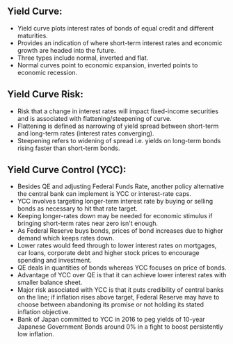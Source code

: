 ## Yield Curve:
- Yield curve plots interest rates of bonds of equal credit and different maturities.
- Provides an indication of where short-term interest rates and economic growth are headed into the future.
- Three types include normal, inverted and flat.
- Normal curves point to economic expansion, inverted points to economic recession.

## Yield Curve Risk:
- Risk that a change in interest rates will impact fixed-income securities and is associated with flattening/steepening of curve.
- Flattening is defined as narrowing of yield spread between short-term and long-term rates (interest rates converging).
- Steepening refers to widening of spread i.e. yields on long-term bonds rising faster than short-term bonds.

## Yield Curve Control (YCC):
- Besides QE and adjusting Federal Funds Rate, another policy alternative the central bank can implement is YCC or interest-rate caps.
- YCC involves targeting longer-term interest rate by buying or selling bonds as necessary to hit that rate target.
- Keeping longer-rates down may be needed for economic stimulus if bringing short-term rates near zero isn't enough.
- As Federal Reserve buys bonds, prices of bond increases due to higher demand which keeps rates down.
- Lower rates would feed through to lower interest rates on mortgages, car loans, corporate debt and higher stock prices to encourage spending and investment.
- QE deals in quantities of bonds whereas YCC focuses on price of bonds.
- Advantage of YCC over QE is that it can achieve lower interest rates with smaller balance sheet.
- Major risk associated with YCC is that it puts credibility of central banks on the line; if inflation rises above target, Federal Reserve may have to choose between abandoning its promise or not holding its stated inflation objective.
- Bank of Japan committed to YCC in 2016 to peg yields of 10-year Japanese Government Bonds around 0% in a fight to boost persistently low inflation.
